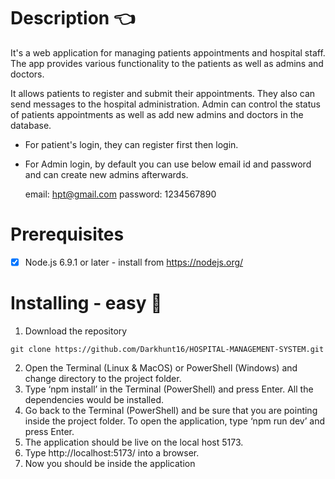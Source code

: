 # Description :point_left:
It's a web application for managing patients appointments and hospital staff. The app provides various functionality to the patients as well as admins and doctors.

It allows patients to register and submit their appointments. They also can send messages to the hospital administration. Admin can control the status of patients appointments as well as add new admins and doctors in the database.



* For patient's login, they can register first then login.
* For Admin login, by default you can use below email id and password and can create new admins afterwards.

  email: hpt@gmail.com
  password: 1234567890




# Prerequisites
- [x] Node.js 6.9.1 or later - install from https://nodejs.org/

# Installing - easy :electric_plug:
1.	Download the repository
```
git clone https://github.com/Darkhunt16/HOSPITAL-MANAGEMENT-SYSTEM.git
```
2.	Open the Terminal (Linux & MacOS) or PowerShell (Windows) and change directory to the project folder.
3.	Type ‘npm install’ in the Terminal (PowerShell) and press Enter. All the dependencies would be installed.
4.	Go back to the Terminal (PowerShell) and be sure that you are pointing inside the project folder. To open the application, type ‘npm run dev’ and press Enter.
5.	The application should be live on the local host 5173.  
6.	Type http://localhost:5173/ into a browser.
7.	Now you should be inside the application

